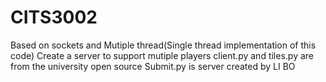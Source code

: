# CITS3002
 Based on sockets and Mutiple thread(Single thread implementation of this code)
 Create a server to support mutiple players 
 client.py and tiles.py are from the university open source 
 Submit.py is server created by LI BO

